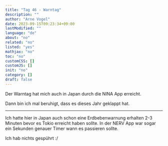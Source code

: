 ```yaml
---
title: "Tag 46 - Warntag"
description: ""
author: "Arne Vogel"
date: 2023-09-15T09:23:34+09:00
lastModified: ""
language: "de"
about: "no"
related: "no"
listed: "yes"
mathjax: "no"
toc: "no"
customCSS: []
customJS: []
init: "no"
category: []
draft: false
---
```


Der Warntag hat mich auch in Japan durch die NINA App erreicht.

Dann bin ich mal beruhigt, dass es dieses Jahr geklappt hat.

---

Ich hatte hier in Japan auch schon eine Erdbebenwarnung erhalten 2-3 Minuten bevor es Tokio erreicht haben sollte.
In der NERV App war sogar ein Sekunden genauer Timer wann es passieren sollte.

Ich hab nichts gespührt :/
